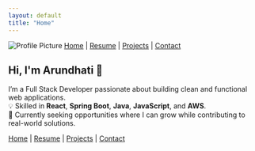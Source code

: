 ```yaml
---
layout: default
title: "Home"
---
```


![Profile Picture](/assets/images/profile.jpg)
[Home](/) | [Resume](/resume) | [Projects](/projects) | [Contact](/contact)

## Hi, I'm Arundhati 👋  
I’m a Full Stack Developer passionate about building clean and functional web applications.  
💡 Skilled in **React**, **Spring Boot**, **Java**, **JavaScript**, and **AWS**.  
🎯 Currently seeking opportunities where I can grow while contributing to real-world solutions.

[Home](./index.md) |
[Resume](./resume.md) |
[Projects](./projects.md) |
[Contact](./contact.md)
